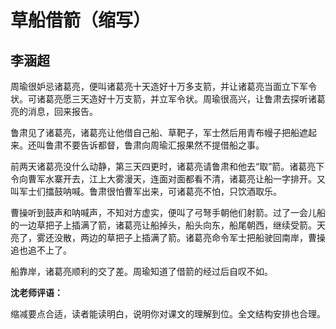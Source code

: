 # 草船借箭（缩写） #

## 李涵超 ##

周瑜很妒忌诸葛亮，便叫诸葛亮十天造好十万多支箭，并让诸葛亮当面立下军令状。可诸葛亮愿三天造好十万支箭，并立军令状。周瑜很高兴，让鲁肃去探听诸葛亮的消息，回来报告。
   
鲁肃见了诸葛亮，诸葛亮让他借自己船、草靶子，军士然后用青布幔子把船遮起来。还叫鲁肃不要告诉都督，鲁肃向周瑜汇报果然不提借船之事。
   
前两天诸葛亮没什么动静，第三天四更时，诸葛亮请鲁肃和他去“取”箭。诸葛亮下令向曹军水寨开去，江上大雾漫天，连面对面都看不清，诸葛亮让船一字排开。又叫军士们擂鼓呐喊。鲁肃很怕曹军出来，可诸葛亮不怕，只饮酒取乐。
   
曹操听到鼓声和呐喊声，不知对方虚实，便叫了弓弩手朝他们射箭。过了一会儿船的一边草把子上插满了箭，诸葛亮让船掉头，船头向东，船尾朝西，继续受箭。天亮了，雾还没散，两边的草把子上插满了箭。诸葛亮命令军士把船驶回南岸，曹操追也追不上了。
   
船靠岸，诸葛亮顺利的交了差。周瑜知道了借箭的经过后自叹不如。

**沈老师评语：**

缩减要点合适，读者能读明白，说明你对课文的理解到位。全文结构安排也合理。
           